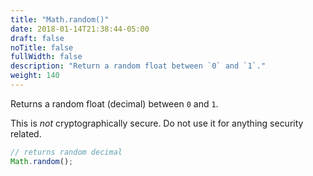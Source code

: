 ```yaml
---
title: "Math.random()"
date: 2018-01-14T21:38:44-05:00
draft: false
noTitle: false
fullWidth: false
description: "Return a random float between `0` and `1`."
weight: 140
---
```


Returns a random float (decimal) between `0` and `1`.

This is _not_ cryptographically secure. Do not use it for anything security related.

```javascript
// returns random decimal
Math.random();
```